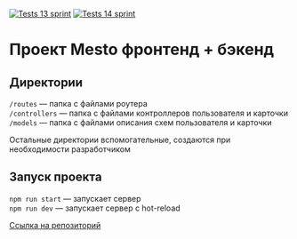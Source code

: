 [![Tests 13 sprint](https://github.com/skillstack/express-mesto-gha/actions/workflows/tests-13-sprint.yml/badge.svg)](https://github.com/skillstack/express-mesto-gha/actions/workflows/tests-13-sprint.yml) [![Tests 14 sprint](https://github.com/skillstack/express-mesto-gha/actions/workflows/tests-14-sprint.yml/badge.svg)](https://github.com/skillstack/express-mesto-gha/actions/workflows/tests-14-sprint.yml)
# Проект Mesto фронтенд + бэкенд


## Директории

`/routes` — папка с файлами роутера  
`/controllers` — папка с файлами контроллеров пользователя и карточки   
`/models` — папка с файлами описания схем пользователя и карточки  
  
Остальные директории вспомогательные, создаются при необходимости разработчиком

## Запуск проекта

`npm run start` — запускает сервер   
`npm run dev` — запускает сервер с hot-reload

[Ссылка на репозиторий](https://github.com/skillstack/express-mesto-gha)
